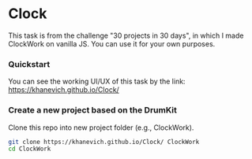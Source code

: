 # Clock

This task is from the challenge "30 projects in 30 days", in which I made ClockWork on vanilla JS. You can use it for your own purposes.


### Quickstart
You can see the working UI/UX of this task by the link: https://khanevich.github.io/Clock/

### Create a new project based on the DrumKit
Clone this repo into new project folder (e.g., ClockWork).
``` bash
git clone https://khanevich.github.io/Clock/ ClockWork
cd ClockWork
```

